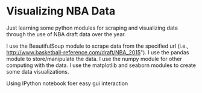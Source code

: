 # Visualizing NBA Data

Just learning some python modules for scraping and visualizing data through the use of NBA draft data over the year.

I use the BeautifulSoup module to scrape data from the specified url (i.e., http://www.basketball-reference.com/draft/NBA_2015").
I use the pandas module to store/manipulate the data.
I use the numpy module for other computing with the data.
I use the matplotlib and seaborn modules to create some data visualizations.

Using IPython notebook foer easy gui interaction


